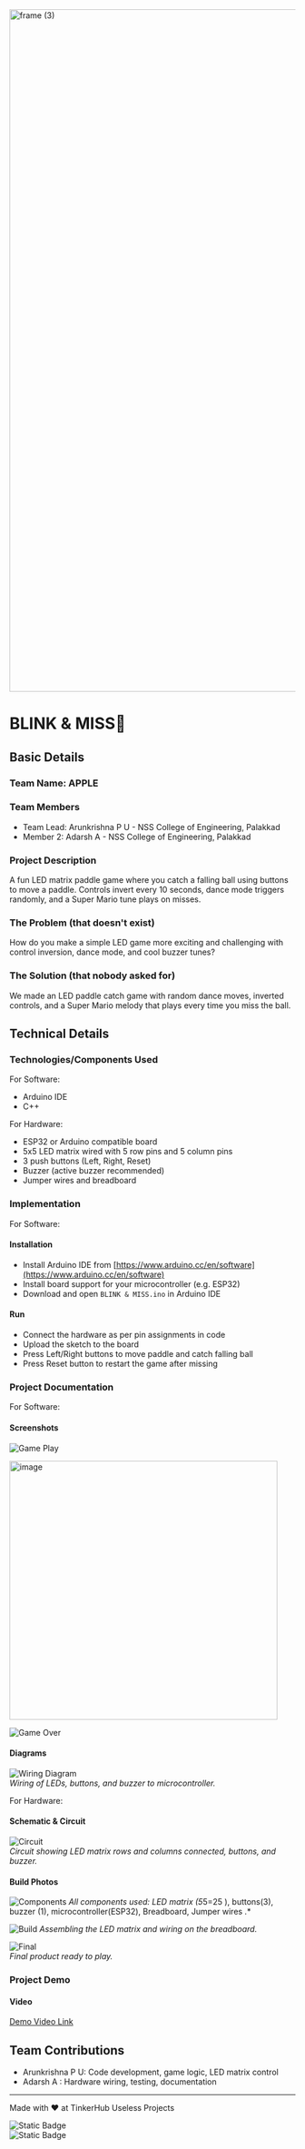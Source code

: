 <img width="3188" height="1202" alt="frame (3)" src="https://github.com/user-attachments/assets/517ad8e9-ad22-457d-9538-a9e62d137cd7" />


# BLINK & MISS🎯
## Basic Details
### Team Name: APPLE
### Team Members
- Team Lead: Arunkrishna P U - NSS College of Engineering, Palakkad
- Member 2: Adarsh A - NSS College of Engineering, Palakkad

### Project Description  
A fun LED matrix paddle game where you catch a falling ball using buttons to move a paddle. Controls invert every 10 seconds, dance mode triggers randomly, and a Super Mario tune plays on misses.

### The Problem (that doesn't exist)  
How do you make a simple LED game more exciting and challenging with control inversion, dance mode, and cool buzzer tunes?

### The Solution (that nobody asked for)  
We made an LED paddle catch game with random dance moves, inverted controls, and a Super Mario melody that plays every time you miss the ball.

## Technical Details
### Technologies/Components Used

For Software:  
- Arduino IDE  
- C++  

For Hardware:  
- ESP32 or Arduino compatible board  
- 5x5 LED matrix wired with 5 row pins and 5 column pins  
- 3 push buttons (Left, Right, Reset)  
- Buzzer (active buzzer recommended)  
- Jumper wires and breadboard  

### Implementation

For Software:

#### Installation  
- Install Arduino IDE from [https://www.arduino.cc/en/software](https://www.arduino.cc/en/software)  
- Install board support for your microcontroller (e.g. ESP32)  
- Download and open `BLINK & MISS.ino` in Arduino IDE  

#### Run  
- Connect the hardware as per pin assignments in code  
- Upload the sketch to the board  
- Press Left/Right buttons to move paddle and catch falling ball  
- Press Reset button to restart the game after missing  

### Project Documentation

For Software:

#### Screenshots  

![Game Play](https://github.com/user-attachments/assets/db4a3d54-eb32-4af4-aef2-eaf0fe1f84a8)

<img width="472" height="456" alt="image" src="https://github.com/user-attachments/assets/b89e6066-035a-4409-9b1b-51026d193fc5" />


![Game Over](https://github.com/user-attachments/assets/4a3353b2-2cab-49a1-a58d-7d6560e86384)
 

#### Diagrams  
![Wiring Diagram](wiring_diagram.png)  
*Wiring of LEDs, buttons, and buzzer to microcontroller.*

For Hardware:

#### Schematic & Circuit  
![Circuit](circuit_diagram.png)  
*Circuit showing LED matrix rows and columns connected, buttons, and buzzer.*

#### Build Photos  
![Components](https://github.com/user-attachments/assets/57fa01bb-9f22-4be7-97cb-bc5e67270e48)
*All components used: LED matrix (5*5=25 ), buttons(3), buzzer (1), microcontroller(ESP32), Breadboard, Jumper wires .*

![Build](https://github.com/user-attachments/assets/29a5a497-db43-4613-845b-854cf9f0c4a0) 
*Assembling the LED matrix and wiring on the breadboard.*

![Final](https://github.com/user-attachments/assets/4666d208-d9eb-40e9-b5f1-c608ddbc2d2e
)  
*Final product ready to play.*

### Project Demo

#### Video  
[Demo Video Link](https://youtube.com/shorts/1tXksfdyjis?si=Sc257yN34KDpL-tf)  

## Team Contributions  
- Arunkrishna P U: Code development, game logic, LED matrix control
- Adarsh A : Hardware wiring, testing, documentation

---

Made with ❤️ at TinkerHub Useless Projects 

![Static Badge](https://img.shields.io/badge/TinkerHub-24?color=%23000000&link=https%3A%2F%2Fwww.tinkerhub.org%2F)  
![Static Badge](https://img.shields.io/badge/UselessProjects--25-25?link=https%3A%2F%2Fwww.tinkerhub.org%2Fevents%2FQ2Q1TQKX6Q%2FUseless%2520Projects)  
